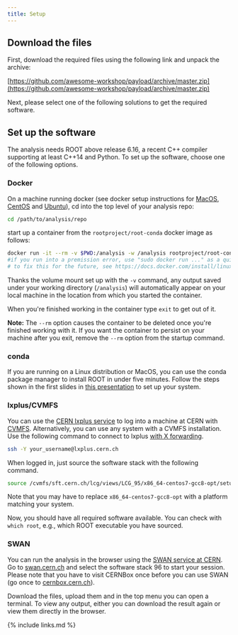 ```yaml
---
title: Setup
---
```


## Download the files

First, download the required files using the following link and unpack the archive:

[https://github.com/awesome-workshop/payload/archive/master.zip](https://github.com/awesome-workshop/payload/archive/master.zip)

Next, please select one of the following solutions to get the required software.

## Set up the software

The analysis needs ROOT above release 6.16, a recent C++ compiler supporting at least C++14 and Python. To set up the software, choose one of the following options.

### Docker

On a machine running docker (see docker setup instructions for [MacOS](https://docs.docker.com/docker-for-mac/install/), [CentOS](https://docs.docker.com/install/linux/docker-ce/centos/) and [Ubuntu](https://docs.docker.com/install/linux/docker-ce/ubuntu/)), cd into the top level of your analysis repo:

```bash
cd /path/to/analysis/repo
```

start up a container from the `rootproject/root-conda` docker image as follows:

```bash
docker run -it --rm -v $PWD:/analysis -w /analysis rootproject/root-conda /bin/bash
#if you run into a premission error, use "sudo docker run ..." as a quick fix
# to fix this for the future, see https://docs.docker.com/install/linux/linux-postinstall/
```

Thanks the volume mount set up with the `-v` command, any output saved under your working directory (`/analysis`) will automatically appear on your local machine in the location from which you started the container.

When you're finished working in the container type `exit` to get out of it. 

**Note:** The `--rm` option causes the container to be deleted once you're finished working with it. If you want the container to persist on your machine after you exit, remove the `--rm` option from the startup command.

### conda

If you are running on a Linux distribution or MacOS, you can use the conda package manager to install ROOT in under five minutes. Follow the steps shown in the first slides in [this presentation](https://indico.cern.ch/event/759388/contributions/3306849/attachments/1816254/2968550/root_conda_forge.pdf) to set up your system.

### lxplus/CVMFS

You can use the [CERN lxplus service](http://information-technology.web.cern.ch/services/lxplus-service) to log into a machine at CERN with [CVMFS](https://cernvm.cern.ch/portal/filesystem). Alternatively, you can use any system with a CVMFS installation. Use the following command to connect to lxplus [with X forwarding](https://unix.stackexchange.com/questions/12755/how-to-forward-x-over-ssh-to-run-graphics-applications-remotely).

```bash
ssh -Y your_username@lxplus.cern.ch
```

When logged in, just source the software stack with the following command.

```bash
source /cvmfs/sft.cern.ch/lcg/views/LCG_95/x86_64-centos7-gcc8-opt/setup.sh
```

Note that you may have to replace `x86_64-centos7-gcc8-opt` with a platform matching your system.

Now, you should have all required software available. You can check with `which root`, e.g., which ROOT executable you have sourced.

### SWAN

You can run the analysis in the browser using the [SWAN service at CERN](http://swan.web.cern.ch/). Go to [swan.cern.ch](https://swan.cern.ch) and select the software stack 96 to start your session. Please note that you have to visit CERNBox once before you can use SWAN (go once to [cernbox.cern.ch](https://cernbox.cern.ch)).



Download the files, upload them and in the top menu you can open a terminal. To view any output, either you can download the result again or view them directly in the browser.

{% include links.md %}
